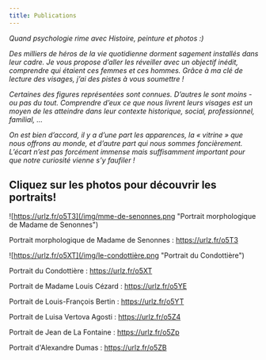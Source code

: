 ```yaml
---
title: Publications
---
```

*Quand psychologie rime avec Histoire, peinture et photos :)*

*Des milliers de héros de la vie quotidienne dorment sagement installés dans leur cadre. Je vous propose d’aller les réveiller avec un objectif inédit, comprendre qui étaient ces femmes et ces hommes. Grâce à ma clé de lecture des visages, j’ai des pistes à vous soumettre !*

*Certaines des figures représentées sont connues. D’autres le sont moins - ou pas du tout. Comprendre d’eux ce que nous livrent leurs visages est un moyen de les atteindre dans leur contexte historique, social, professionnel, familial, ...*

*On est bien d’accord, il y a d’une part les apparences, la « vitrine » que nous offrons au monde, et d’autre part qui nous sommes foncièrement. L’écart n’est pas forcément immense mais suffisamment important pour que notre curiosité vienne s’y faufiler !*

## Cliquez sur les photos pour découvrir les portraits!

![https://urlz.fr/o5T3](/img/mme-de-senonnes.png "Portrait morphologique de Madame de Senonnes")

Portrait morphologique de Madame de Senonnes : https://urlz.fr/o5T3 

![https://urlz.fr/o5XT](/img/le-condottière.png "Portrait du Condottière")

Portrait du Condottière : https://urlz.fr/o5XT

Portrait de Madame Louis Cézard : https://urlz.fr/o5YE

Portrait de Louis-François Bertin : https://urlz.fr/o5YT

Portrait de Luisa Vertova Agosti : https://urlz.fr/o5Z4

Portrait de Jean de La Fontaine : https://urlz.fr/o5Zp

Portrait d'Alexandre Dumas : https://urlz.fr/o5ZB